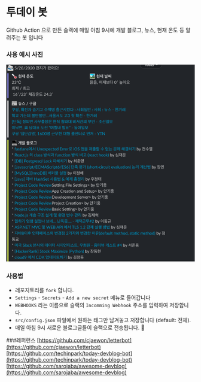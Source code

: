 # 투데이 봇
Github Action 으로 만든 슬랙에 매일 아침 9시에 개발 블로그, 뉴스, 현재 온도 등 알려주는 봇 입니다

### 사용 예시 사진
![image](https://github.com/dv-zinke/today-bot/blob/master/dist/images/info.png?raw=true)

### 사용법
- 레포지토리를 `fork` 합니다.
- `Settings` - `Secrets` - `Add a new secret` 메뉴로 들어갑니다
- `WEBHOOKS` 라는 이름으로 슬랙의 `Incomming Webhook` 주소를 입력하여 저장합니다.
- `src/config.json` 파일에서 원하는 태그만 남겨놓고 저장합니다 (default: 전체).
- 매일 아침 9시 새로운 블로그글들이 슬랙으로 전송됩니다. 🎉

###레퍼런스
[https://github.com/cjaewon/letterbot](https://github.com/cjaewon/letterbot)
[https://github.com/techinpark/today-devblog-bot](https://github.com/techinpark/today-devblog-bot)
[https://github.com/sarojaba/awesome-devblog](https://github.com/sarojaba/awesome-devblog)